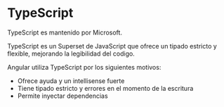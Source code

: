 # TypeScript

TypeScript es mantenido por Microsoft.

TypeScript es un Superset de JavaScript que ofrece un tipado estricto y flexible, mejorando la legibilidad del codigo.

Angular utiliza TypeScript por los siguientes motivos:
- Ofrece ayuda y un intellisense fuerte
- Tiene tipado estricto y errores en el momento de la escritura
- Permite inyectar dependencias